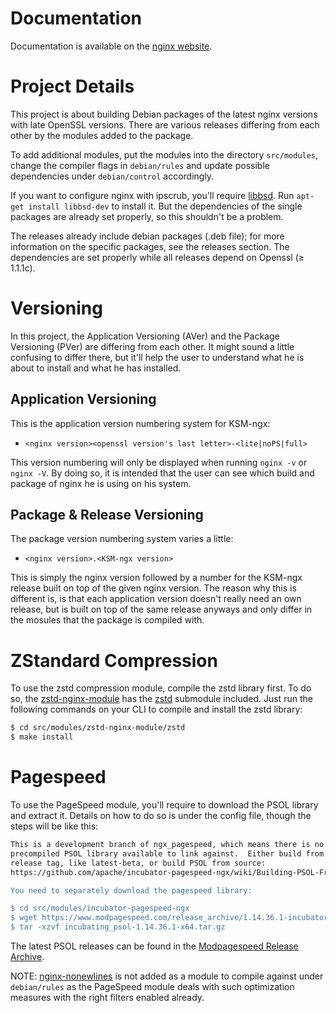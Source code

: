 # Documentation
Documentation is available on the [nginx website](http://nginx.org).

# Project Details
This project is about building Debian packages of the latest nginx versions with late OpenSSL versions. There are various releases differing from each other by the modules added to the package.

To add additional modules, put the modules into the directory `src/modules`, change the compiler flags in `debian/rules` and update possible dependencies under `debian/control` accordingly.

If you want to configure nginx with ipscrub, you'll require [libbsd](https://libbsd.freedesktop.org/wiki/). Run `apt-get install libbsd-dev` to install it. But the dependencies of the single packages are already set properly, so this shouldn't be a problem.

The releases already include debian packages (.deb file); for more information on the specific packages, see the releases section. The dependencies are set properly while all releases depend on Openssl (≥ 1.1.1c).

# Versioning
In this project, the Application Versioning (AVer) and the Package Versioning (PVer) are differing from each other. It might sound a little confusing to differ there, but it'll help the user to understand what he is about to install and what he has installed.

## Application Versioning
This is the application version numbering system for KSM-ngx:

 * `<nginx version><openssl version's last letter>-<lite|noPS|full>`

This version numbering will only be displayed when running `nginx -v` or `nginx -V`. By doing so, it is intended that the user can see which build and package of nginx he is using on his system.

## Package & Release Versioning
The package version numbering system varies a little:

 * `<nginx version>.<KSM-ngx version>`
  
 This is simply the nginx version followed by a number for the KSM-ngx release built on top of the given nginx version. The reason why this is different is, is that each application version doesn't really need an own release, but is built on top of the same release anyways and only differ in the mosules that the package is compiled with.

# ZStandard Compression
To use the zstd compression module, compile the zstd library first. To do so, the [zstd-nginx-module](https://github.com/mkasimd/zstd-nginx-module) has the [zstd](https://github.com/facebook/zstd) submodule included. Just run the following commands on your CLI to compile and install the zstd library:

```sh
$ cd src/modules/zstd-nginx-module/zstd
$ make install
```

# Pagespeed
To use the PageSpeed module, you'll require to download the PSOL library and extract it. Details on how to do so is under the config file, though the steps will be like this:

```sh
This is a development branch of ngx_pagespeed, which means there is no
precompiled PSOL library available to link against.  Either build from a
release tag, like latest-beta, or build PSOL from source:
https://github.com/apache/incubator-pagespeed-ngx/wiki/Building-PSOL-From-Source"

You need to separately download the pagespeed library:

$ cd src/modules/incubator-pagespeed-ngx
$ wget https://www.modpagespeed.com/release_archive/1.14.36.1-incubator-RC0/x64/incubating_psol-1.14.36.1-x64.tar.gz
$ tar -xzvf incubating_psol-1.14.36.1-x64.tar.gz
```

The latest PSOL releases can be found in the [Modpagespeed Release Archive](https://www.modpagespeed.com/release_archive/).

NOTE: [nginx-nonewlines](https://github.com/vedang/nginx-nonewlines) is not added as a module to compile against under `debian/rules` as the PageSpeed module deals with such optimization measures with the right filters enabled already.
